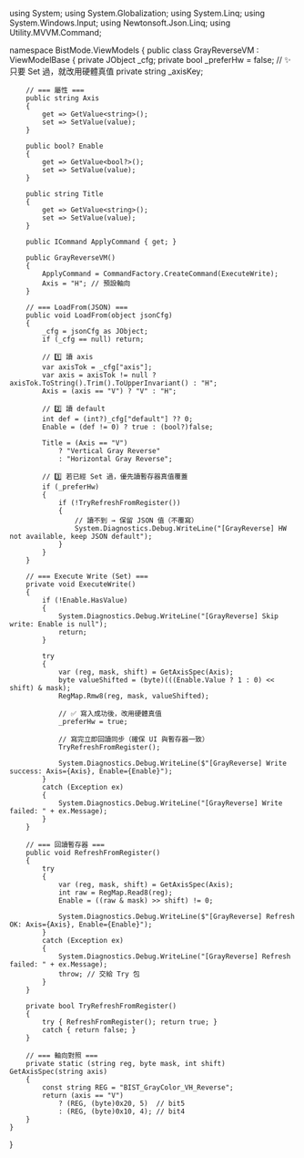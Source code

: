 using System;
using System.Globalization;
using System.Linq;
using System.Windows.Input;
using Newtonsoft.Json.Linq;
using Utility.MVVM.Command;

namespace BistMode.ViewModels
{
    public class GrayReverseVM : ViewModelBase
    {
        private JObject _cfg;
        private bool _preferHw = false; // ✨ 只要 Set 過，就改用硬體真值
        private string _axisKey;

        // === 屬性 ===
        public string Axis
        {
            get => GetValue<string>();
            set => SetValue(value);
        }

        public bool? Enable
        {
            get => GetValue<bool?>();
            set => SetValue(value);
        }

        public string Title
        {
            get => GetValue<string>();
            set => SetValue(value);
        }

        public ICommand ApplyCommand { get; }

        public GrayReverseVM()
        {
            ApplyCommand = CommandFactory.CreateCommand(ExecuteWrite);
            Axis = "H"; // 預設軸向
        }

        // === LoadFrom(JSON) ===
        public void LoadFrom(object jsonCfg)
        {
            _cfg = jsonCfg as JObject;
            if (_cfg == null) return;

            // 1️⃣ 讀 axis
            var axisTok = _cfg["axis"];
            var axis = axisTok != null ? axisTok.ToString().Trim().ToUpperInvariant() : "H";
            Axis = (axis == "V") ? "V" : "H";

            // 2️⃣ 讀 default
            int def = (int?)_cfg["default"] ?? 0;
            Enable = (def != 0) ? true : (bool?)false;

            Title = (Axis == "V")
                ? "Vertical Gray Reverse"
                : "Horizontal Gray Reverse";

            // 3️⃣ 若已經 Set 過，優先讀暫存器真值覆蓋
            if (_preferHw)
            {
                if (!TryRefreshFromRegister())
                {
                    // 讀不到 → 保留 JSON 值（不覆寫）
                    System.Diagnostics.Debug.WriteLine("[GrayReverse] HW not available, keep JSON default");
                }
            }
        }

        // === Execute Write (Set) ===
        private void ExecuteWrite()
        {
            if (!Enable.HasValue)
            {
                System.Diagnostics.Debug.WriteLine("[GrayReverse] Skip write: Enable is null");
                return;
            }

            try
            {
                var (reg, mask, shift) = GetAxisSpec(Axis);
                byte valueShifted = (byte)(((Enable.Value ? 1 : 0) << shift) & mask);
                RegMap.Rmw8(reg, mask, valueShifted);

                // ✅ 寫入成功後，改用硬體真值
                _preferHw = true;

                // 寫完立即回讀同步（確保 UI 與暫存器一致）
                TryRefreshFromRegister();

                System.Diagnostics.Debug.WriteLine($"[GrayReverse] Write success: Axis={Axis}, Enable={Enable}");
            }
            catch (Exception ex)
            {
                System.Diagnostics.Debug.WriteLine("[GrayReverse] Write failed: " + ex.Message);
            }
        }

        // === 回讀暫存器 ===
        public void RefreshFromRegister()
        {
            try
            {
                var (reg, mask, shift) = GetAxisSpec(Axis);
                int raw = RegMap.Read8(reg);
                Enable = ((raw & mask) >> shift) != 0;

                System.Diagnostics.Debug.WriteLine($"[GrayReverse] Refresh OK: Axis={Axis}, Enable={Enable}");
            }
            catch (Exception ex)
            {
                System.Diagnostics.Debug.WriteLine("[GrayReverse] Refresh failed: " + ex.Message);
                throw; // 交給 Try 包
            }
        }

        private bool TryRefreshFromRegister()
        {
            try { RefreshFromRegister(); return true; }
            catch { return false; }
        }

        // === 軸向對照 ===
        private static (string reg, byte mask, int shift) GetAxisSpec(string axis)
        {
            const string REG = "BIST_GrayColor_VH_Reverse";
            return (axis == "V")
                ? (REG, (byte)0x20, 5)  // bit5
                : (REG, (byte)0x10, 4); // bit4
        }
    }
}